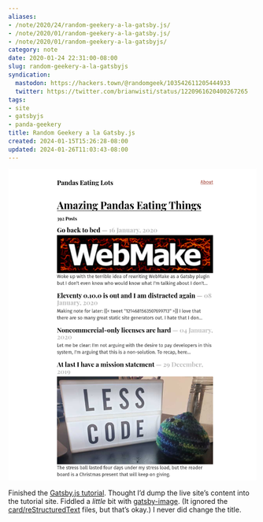 ```yaml
---
aliases:
- /note/2020/24/random-geekery-a-la-gatsby.js/
- /note/2020/01/random-geekery-a-la-gatsby.js/
- /note/2020/01/random-geekery-a-la-gatsbyjs/
category: note
date: 2020-01-24 22:31:00-08:00
slug: random-geekery-a-la-gatsbyjs
syndication:
  mastodon: https://hackers.town/@randomgeek/103542611205444933
  twitter: https://twitter.com/brianwisti/status/1220961620400267265
tags:
- site
- gatsbyjs
- panda-geekery
title: Random Geekery a la Gatsby.js
created: 2024-01-15T15:26:28-08:00
updated: 2024-01-26T11:03:43-08:00
---
```


![attachments/img/2020/cover-2020-01-24.png](../../../attachments/img/2020/cover-2020-01-24.png)

Finished the [Gatsby.js tutorial](https://www.gatsbyjs.org/tutorial/). Thought I’d dump the live site’s content into the tutorial site. Fiddled a *little* bit with [gatsby-image](https://www.gatsbyjs.org/packages/gatsby-image/). (It ignored the [card/reStructuredText](../../../card/reStructuredText.md) files, but that’s okay.) I never did change the title.
